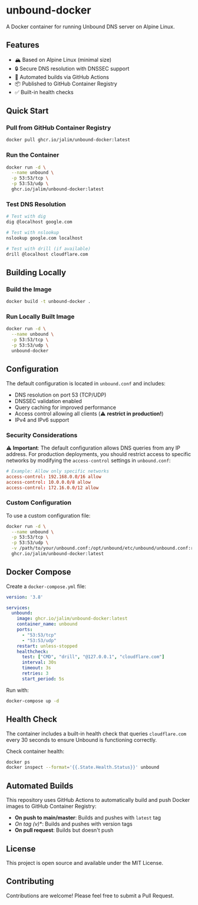 # unbound-docker

A Docker container for running Unbound DNS server on Alpine Linux.

## Features

- 🏔️ Based on Alpine Linux (minimal size)
- 🔒 Secure DNS resolution with DNSSEC support
- 🚀 Automated builds via GitHub Actions
- 📦 Published to GitHub Container Registry
- ✅ Built-in health checks

## Quick Start

### Pull from GitHub Container Registry

```bash
docker pull ghcr.io/jalim/unbound-docker:latest
```

### Run the Container

```bash
docker run -d \
  --name unbound \
  -p 53:53/tcp \
  -p 53:53/udp \
  ghcr.io/jalim/unbound-docker:latest
```

### Test DNS Resolution

```bash
# Test with dig
dig @localhost google.com

# Test with nslookup
nslookup google.com localhost

# Test with drill (if available)
drill @localhost cloudflare.com
```

## Building Locally

### Build the Image

```bash
docker build -t unbound-docker .
```

### Run Locally Built Image

```bash
docker run -d \
  --name unbound \
  -p 53:53/tcp \
  -p 53:53/udp \
  unbound-docker
```

## Configuration

The default configuration is located in `unbound.conf` and includes:

- DNS resolution on port 53 (TCP/UDP)
- DNSSEC validation enabled
- Query caching for improved performance
- Access control allowing all clients (⚠️ **restrict in production!**)
- IPv4 and IPv6 support

### Security Considerations

⚠️ **Important**: The default configuration allows DNS queries from any IP address. For production deployments, you should restrict access to specific networks by modifying the `access-control` settings in `unbound.conf`:

```conf
# Example: Allow only specific networks
access-control: 192.168.0.0/16 allow
access-control: 10.0.0.0/8 allow
access-control: 172.16.0.0/12 allow
```

### Custom Configuration

To use a custom configuration file:

```bash
docker run -d \
  --name unbound \
  -p 53:53/tcp \
  -p 53:53/udp \
  -v /path/to/your/unbound.conf:/opt/unbound/etc/unbound/unbound.conf:ro \
  ghcr.io/jalim/unbound-docker:latest
```

## Docker Compose

Create a `docker-compose.yml` file:

```yaml
version: '3.8'

services:
  unbound:
    image: ghcr.io/jalim/unbound-docker:latest
    container_name: unbound
    ports:
      - "53:53/tcp"
      - "53:53/udp"
    restart: unless-stopped
    healthcheck:
      test: ["CMD", "drill", "@127.0.0.1", "cloudflare.com"]
      interval: 30s
      timeout: 3s
      retries: 3
      start_period: 5s
```

Run with:

```bash
docker-compose up -d
```

## Health Check

The container includes a built-in health check that queries `cloudflare.com` every 30 seconds to ensure Unbound is functioning correctly.

Check container health:

```bash
docker ps
docker inspect --format='{{.State.Health.Status}}' unbound
```

## Automated Builds

This repository uses GitHub Actions to automatically build and push Docker images to GitHub Container Registry:

- **On push to main/master**: Builds and pushes with `latest` tag
- **On tag (v*)**: Builds and pushes with version tags
- **On pull request**: Builds but doesn't push

## License

This project is open source and available under the MIT License.

## Contributing

Contributions are welcome! Please feel free to submit a Pull Request.
